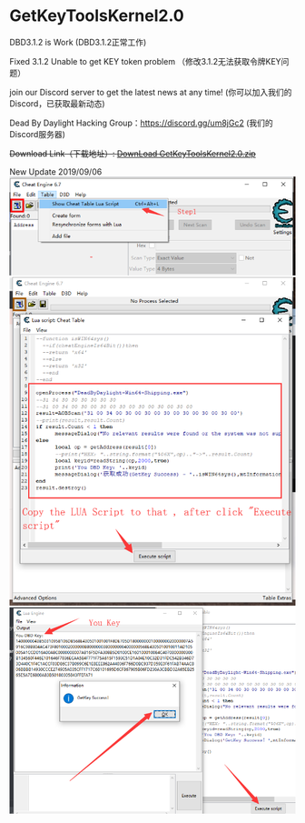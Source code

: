 # GetKeyToolsKernel2.0

DBD3.1.2 is Work (DBD3.1.2正常工作)

Fixed 3.1.2 Unable to get KEY token problem （修改3.1.2无法获取令牌KEY问题）

join our Discord server to get the latest news at any time! (你可以加入我们的Discord，已获取最新动态)

Dead By Daylight Hacking Group：https://discord.gg/um8jGc2   (我们的Discord服务器)

~~Download Link（下载地址）: <a href="https://github.com/xlsqwg/GetKeyToolsKernel/releases/download/2.0/GetKeyToolsKernel2.0.zip">DownLoad GetKeyToolsKernel2.0.zip</a>~~


New Update 2019/09/06
<img src="s1.png">
<img src="s2.png">
<img src="s3.png">
